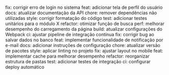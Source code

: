 
fix: corrigir erro de login no sistema
feat: adicionar tela de perfil do usuário
docs: atualizar documentação da API
chore: remover dependências não utilizadas
style: corrigir formatação do código
test: adicionar testes unitários para o módulo X
refactor: otimizar função de busca
perf: melhorar desempenho do carregamento da página
build: atualizar configurações do Webpack
ci: ajustar pipeline de integração contínua
fix: corrigir bug ao salvar dados no banco
feat: implementar funcionalidade de notificação por e-mail
docs: adicionar instruções de configuração
chore: atualizar versão de pacotes
style: aplicar linting no projeto
fix: ajustar layout no mobile
feat: implementar cache para melhorar desempenho
refactor: reorganizar estrutura de pastas
test: adicionar testes de integração
ci: configurar deploy automático
